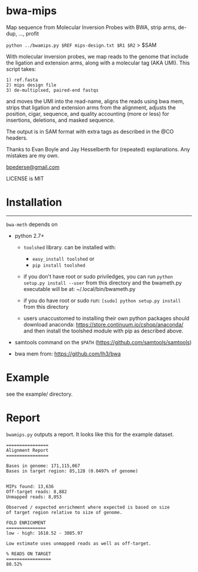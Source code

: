 bwa-mips
========

Map sequence from Molecular Inversion Probes with BWA, strip arms, de-dup, ..., profit


`python ../bwamips.py $REF mips-design.txt $R1 $R2` > $SAM



With molecular inversion probes, we map reads to the genome that include the
ligation and extension arms, along with a molecular tag (AKA UMI).
This script takes:

    1) ref.fasta
    2) mips design file
    3) de-multiplxed, paired-end fastqs

and moves the UMI into the read-name, aligns the reads using bwa mem,
strips that ligation and extension arms from the alignment, adjusts the
position, cigar, sequence, and quality accounting (more or less) for
insertions, deletions, and masked sequence.

The output is in SAM format with extra tags as described
in the @CO headers.

Thanks to Evan Boyle and Jay Hesselberth for (repeated) explanations.
Any mistakes are my own.

bpederse@gmail.com

LICENSE is MIT


Installation
============

------------

`bwa-meth` depends on

 + python 2.7+ 
   - `toolshed` library. can be installed with:
      * `easy_install toolshed` or
      * `pip install toolshed`

   - if you don't have root or sudo priviledges, you can run
     `python setup.py install --user` from this directory and the bwameth.py
     executable will be at: ~/.local/bin/bwameth.py

   - if you do have root or sudo run: `[sudo] python setup.py install` from
     this directory
     
   - users unaccustomed to installing their own python packages should 
     download anaconda: https://store.continuum.io/cshop/anaconda/ and
     then install the toolshed module with pip as described above.
     
 + samtools command on the `$PATH` (https://github.com/samtools/samtools)
     
 + bwa mem from: https://github.com/lh3/bwa

Example
=======

see the example/ directory.

Report
======

`bwamips.py` outputs a report. It looks like this for the example dataset.

    ================
    Alignment Report
    ================

    Bases in genome: 171,115,067
    Bases in target region: 85,128 (0.0497% of genome)


    MIPs found: 13,636
    Off-target reads: 8,882
    Unmapped reads: 8,053

    Observed / expected enrichment where expected is based on size
    of target region relative to size of genome.

    FOLD ENRICHMENT
    ===============
    low - high: 1618.52 - 3085.97

    Low estimate uses unmapped reads as well as off-target.

    % READS ON TARGET
    =================
    80.52%


